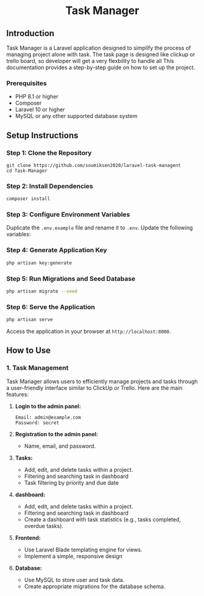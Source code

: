 <h1 align="center">Task Manager</h1>

## Introduction
Task Manager is a Laravel application designed to simplify the process of managing project alone with task. 
The task page is designed like clickup or trello board, so developer will get a very flexbility to handle all 
This documentation provides a step-by-step guide on how to set up the project.

### Prerequisites
- PHP 8.1 or higher
- Composer
- Laravel 10 or higher
- MySQL or any other supported database system

## Setup Instructions

### Step 1: Clone the Repository
```
git clone https://github.com/soumiksen2020/laravel-task-managent
cd Task-Manager
```

### Step 2: Install Dependencies
```bash
composer install
```

### Step 3: Configure Environment Variables
Duplicate the `.env.example` file and rename it to `.env`. Update the following variables:


### Step 4: Generate Application Key
```bash
php artisan key:generate
```

### Step 5: Run Migrations and Seed Database
```bash
php artisan migrate --seed
```

### Step 6: Serve the Application
```bash
php artisan serve
```

Access the application in your browser at `http://localhost:8000`.


## How to Use

### 1. Task Management
Task Manager allows users to efficiently manage projects and tasks through a user-friendly interface similar to ClickUp or Trello. Here are the main features:

1. **Login to the admin panel:**
    ```
    Email: admin@example.com
    Password: secret
    ```
	
2. **Registration to the admin panel:**
    - Name, email, and password.

3. **Tasks:**
   - Add, edit, and delete tasks within a project.
   - Filtering and searching task in dashboard
   - Task filtering by priority and due date
   
4. **dashboard:**
   - Add, edit, and delete tasks within a project.
   - Filtering and searching task in dashboard
   - Create a dashboard with task statistics (e.g., tasks completed, overdue tasks).   
   
5. **Frontend:**
	- Use Laravel Blade templating engine for views.
	- Implement a simple, responsive design 
	
6. **Database:**
	- Use MySQL to store user and task data.
	- Create appropriate migrations for the database schema.	








